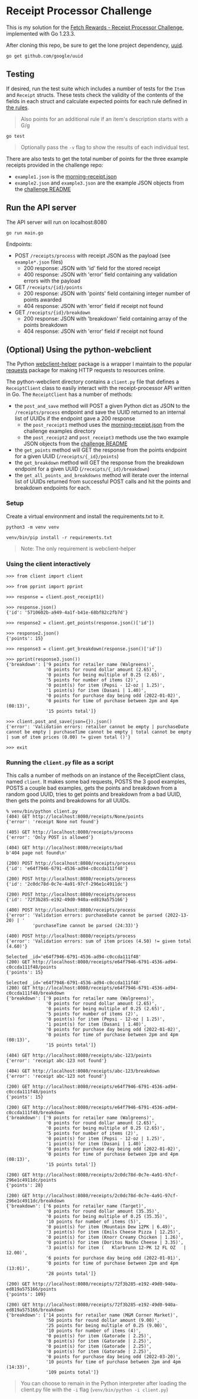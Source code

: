 Receipt Processor Challenge
===========================

This is my solution for the [Fetch Rewards - Receipt Processor
Challenge](https://github.com/fetch-rewards/receipt-processor-challenge),
implemented with Go 1.23.3.

After cloning this repo, be sure to get the lone project dependency,
[uuid](https://github.com/google/uuid).

```
go get github.com/google/uuid
```

## Testing

If desired, run the test suite which includes a number of tests for the `Item`
and `Receipt` structs. These tests check the validity of the contents of the
fields in each struct and calculate expected points for each rule defined in
[the
rules](https://github.com/fetch-rewards/receipt-processor-challenge?tab=readme-ov-file#rules).

> Also points for an additional rule if an item's description starts with a G/g

```
go test
```

> Optionally pass the `-v` flag to show the results of each individual test.

There are also tests to get the total number of points for the three example
receipts provided in the challenge repo:

- `example1.json` is the
  [morning-receipt.json](https://github.com/fetch-rewards/receipt-processor-challenge/blob/main/examples/morning-receipt.json)
- `example2.json` and `example3.json` are the example JSON objects from the
  [challenge
  README](https://github.com/fetch-rewards/receipt-processor-challenge/blob/main/README.md#examples)

## Run the API server

The API server will run on localhost:8080

```
go run main.go
```

Endpoints:

- POST `/receipts/process` with receipt JSON as the payload (see `example*.json`
  files)
    - 200 response: JSON with 'id' field for the stored receipt
    - 400 response: JSON with 'error' field containing any validation errors
      with the payload
- GET `/receipts/{id}/points`
    - 200 response: JSON with 'points' field containing integer number of points
      awarded
    - 404 response: JSON with 'error' field if receipt not found
- GET `/receipts/{id}/breakdown`
    - 200 response: JSON with 'breakdown' field containing array of the points
      breakdown
    - 404 response: JSON with 'error' field if receipt not found

## (Optional) Using the python-webclient

The Python [webclient-helper](https://pypi.org/project/webclient-helper) package
is a wrapper I maintain to the popular
[requests](https://pypi.org/project/requests) package for making HTTP requests
to resources online.

The python-webclient directory contains a `client.py` file that defines a
`ReceiptClient` class to easily interact with the receipt-processor API written
in Go. The `ReceiptClient` has a number of methods:

- the `post_and_save` method will POST a given Python dict as JSON to the
  `/receipts/process` endpoint and save the UUID returned to an internal list of
  UUIDs if the endpoint gave a 200 response
    - the `post_receipt1` method uses the
      [morning-receipt.json](https://github.com/fetch-rewards/receipt-processor-challenge/blob/main/examples/morning-receipt.json)
      from the challenge examples directory
    - the `post_receipt2` and `post_receipt3` methods use the two example JSON
      objects from the [challenge
      README](https://github.com/fetch-rewards/receipt-processor-challenge/blob/main/README.md#examples)
- the `get_points` method will GET the response from the points endpoint for a
  given UUID (`/receipts/{_id}/points`)
- the `get_breakdown` method will GET the response from the breakdown endpoint
  for a given UUID (`/receipts/{_id}/breakdown`)
- the `get_all_points_and_breakdowns` method will iterate over the internal list
  of UUIDs returned from successful POST calls and hit the points and breakdown
  endpoints for each.

### Setup

Create a virtual environment and install the requirements.txt to it.

```
python3 -m venv venv

venv/bin/pip install -r requirements.txt
```

> Note: The only requirement is webclient-helper

### Using the client interactively

```
>>> from client import client

>>> from pprint import pprint

>>> response = client.post_receipt1()

>>> response.json()
{'id': '5710602b-a949-4a1f-b41e-68bf82c2fb7d'}

>>> response2 = client.get_points(response.json()['id'])

>>> response2.json()
{'points': 15}

>>> response3 = client.get_breakdown(response.json()['id'])

>>> pprint(response3.json())
{'breakdown': ['9 points for retailer name (Walgreens)',
               '0 points for round dollar amount (2.65)',
               '0 points for being multiple of 0.25 (2.65)',
               '5 points for number of items (2)',
               '0 point(s) for item (Pepsi - 12-oz | 1.25)',
               '1 point(s) for item (Dasani | 1.40)',
               '0 points for purchase day being odd (2022-01-02)',
               '0 points for time of purchase between 2pm and 4pm (08:13)',
               '15 points total']}

>>> client.post_and_save(json={}).json()
{'error': 'Validation errors: retailer cannot be empty | purchaseDate cannot be empty | purchaseTime cannot be empty | total cannot be empty | sum of item prices (0.00) != given total ()'}

>>> exit
```

### Running the `client.py` file as a script

This calls a number of methods on an instance of the ReceiptClient class, named
`client`. It makes some bad requests, POSTS the 3 good examples, POSTS a couple
bad examples, gets the points and breakdown from a random good UUID, tries to
get points and breakdown from a bad UUID, then gets the points and breakdowns
for all UUIDs.

```
% venv/bin/python client.py
(404) GET http://localhost:8080/receipts/None/points
{'error': 'receipt None not found'}

(405) GET http://localhost:8080/receipts/process
{'error': 'Only POST is allowed'}

(404) GET http://localhost:8080/receipts/bad
b'404 page not found\n'

(200) POST http://localhost:8080/receipts/process
{'id': 'e64f7946-6791-4536-ad94-c0ccda111f48'}

(200) POST http://localhost:8080/receipts/process
{'id': '2c0dc78d-0c7e-4a91-97cf-296e1c4911dc'}

(200) POST http://localhost:8080/receipts/process
{'id': '72f3b285-e192-49d0-940a-ed819a575166'}

(400) POST http://localhost:8080/receipts/process
{'error': 'Validation errors: purchaseDate cannot be parsed (2022-13-20) | '
          'purchaseTime cannot be parsed (24:33)'}

(400) POST http://localhost:8080/receipts/process
{'error': 'Validation errors: sum of item prices (4.50) != given total (4.60)'}

Selected _id='e64f7946-6791-4536-ad94-c0ccda111f48'
(200) GET http://localhost:8080/receipts/e64f7946-6791-4536-ad94-c0ccda111f48/points
{'points': 15}

Selected _id='e64f7946-6791-4536-ad94-c0ccda111f48'
(200) GET http://localhost:8080/receipts/e64f7946-6791-4536-ad94-c0ccda111f48/breakdown
{'breakdown': ['9 points for retailer name (Walgreens)',
               '0 points for round dollar amount (2.65)',
               '0 points for being multiple of 0.25 (2.65)',
               '5 points for number of items (2)',
               '0 point(s) for item (Pepsi - 12-oz | 1.25)',
               '1 point(s) for item (Dasani | 1.40)',
               '0 points for purchase day being odd (2022-01-02)',
               '0 points for time of purchase between 2pm and 4pm (08:13)',
               '15 points total']}

(404) GET http://localhost:8080/receipts/abc-123/points
{'error': 'receipt abc-123 not found'}

(404) GET http://localhost:8080/receipts/abc-123/breakdown
{'error': 'receipt abc-123 not found'}

(200) GET http://localhost:8080/receipts/e64f7946-6791-4536-ad94-c0ccda111f48/points
{'points': 15}

(200) GET http://localhost:8080/receipts/e64f7946-6791-4536-ad94-c0ccda111f48/breakdown
{'breakdown': ['9 points for retailer name (Walgreens)',
               '0 points for round dollar amount (2.65)',
               '0 points for being multiple of 0.25 (2.65)',
               '5 points for number of items (2)',
               '0 point(s) for item (Pepsi - 12-oz | 1.25)',
               '1 point(s) for item (Dasani | 1.40)',
               '0 points for purchase day being odd (2022-01-02)',
               '0 points for time of purchase between 2pm and 4pm (08:13)',
               '15 points total']}

(200) GET http://localhost:8080/receipts/2c0dc78d-0c7e-4a91-97cf-296e1c4911dc/points
{'points': 28}

(200) GET http://localhost:8080/receipts/2c0dc78d-0c7e-4a91-97cf-296e1c4911dc/breakdown
{'breakdown': ['6 points for retailer name (Target)',
               '0 points for round dollar amount (35.35)',
               '0 points for being multiple of 0.25 (35.35)',
               '10 points for number of items (5)',
               '0 point(s) for item (Mountain Dew 12PK | 6.49)',
               '3 point(s) for item (Emils Cheese Pizza | 12.25)',
               '0 point(s) for item (Knorr Creamy Chicken | 1.26)',
               '0 point(s) for item (Doritos Nacho Cheese | 3.35)',
               '3 point(s) for item (   Klarbrunn 12-PK 12 FL OZ   | 12.00)',
               '6 points for purchase day being odd (2022-01-01)',
               '0 points for time of purchase between 2pm and 4pm (13:01)',
               '28 points total']}

(200) GET http://localhost:8080/receipts/72f3b285-e192-49d0-940a-ed819a575166/points
{'points': 109}

(200) GET http://localhost:8080/receipts/72f3b285-e192-49d0-940a-ed819a575166/breakdown
{'breakdown': ['14 points for retailer name (M&M Corner Market)',
               '50 points for round dollar amount (9.00)',
               '25 points for being multiple of 0.25 (9.00)',
               '10 points for number of items (4)',
               '0 point(s) for item (Gatorade | 2.25)',
               '0 point(s) for item (Gatorade | 2.25)',
               '0 point(s) for item (Gatorade | 2.25)',
               '0 point(s) for item (Gatorade | 2.25)',
               '0 points for purchase day being odd (2022-03-20)',
               '10 points for time of purchase between 2pm and 4pm (14:33)',
               '109 points total']}
```

> You can choose to remain in the Python interpreter after loading the client.py
> file with the `-i` flag (`venv/bin/python -i client.py`)
